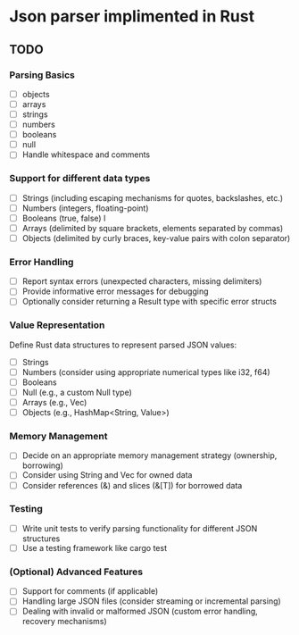 # Json parser implimented in Rust

## TODO

### Parsing Basics
 - [ ] objects
 - [ ] arrays
 - [ ] strings
 - [ ] numbers
 - [ ] booleans
 - [ ] null
 - [ ] Handle whitespace and comments
### Support for different data types
 - [ ] Strings (including escaping mechanisms for quotes, backslashes, etc.)
 - [ ] Numbers (integers, floating-point)
 - [ ] Booleans (true, false)
l
 - [ ] Arrays (delimited by square brackets, elements separated by commas)
 - [ ] Objects (delimited by curly braces, key-value pairs with colon separator)

### Error Handling
 - [ ] Report syntax errors (unexpected characters, missing delimiters)
 - [ ] Provide informative error messages for debugging
 - [ ] Optionally consider returning a Result type with specific error structs
### Value Representation
Define Rust data structures to represent parsed JSON values:

 - [ ] Strings
 - [ ] Numbers (consider using appropriate numerical types like i32, f64)
 - [ ] Booleans
 - [ ] Null (e.g., a custom Null type)
 - [ ] Arrays (e.g., Vec<Value>)
 - [ ] Objects (e.g., HashMap<String, Value>)
### Memory Management
 - [ ] Decide on an appropriate memory management strategy (ownership, borrowing)
 - [ ] Consider using String and Vec for owned data
 - [ ] Consider references (&) and slices (&[T]) for borrowed data
### Testing
 - [ ] Write unit tests to verify parsing functionality for different JSON structures
 - [ ] Use a testing framework like cargo test
### (Optional) Advanced Features
 - [ ] Support for comments (if applicable)
 - [ ] Handling large JSON files (consider streaming or incremental parsing)
 - [ ] Dealing with invalid or malformed JSON (custom error handling, recovery mechanisms)
